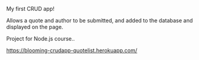 My first CRUD app!

Allows a quote and author to be submitted, and added to the database and displayed on the page.

Project for Node.js course..

https://blooming-crudapp-quotelist.herokuapp.com/
